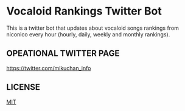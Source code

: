 # Vocaloid Rankings Twitter Bot 
This is a twitter bot that updates about vocaloid songs rankings from niconico every hour (hourly, daily, weekly and monthly rankings).

## OPEATIONAL TWITTER PAGE
https://twitter.com/mikuchan_info

## LICENSE
[MIT](https://github.com/ilPikachu/vocaloid-rankings-twitter-bot/blob/master/LICENSE)

